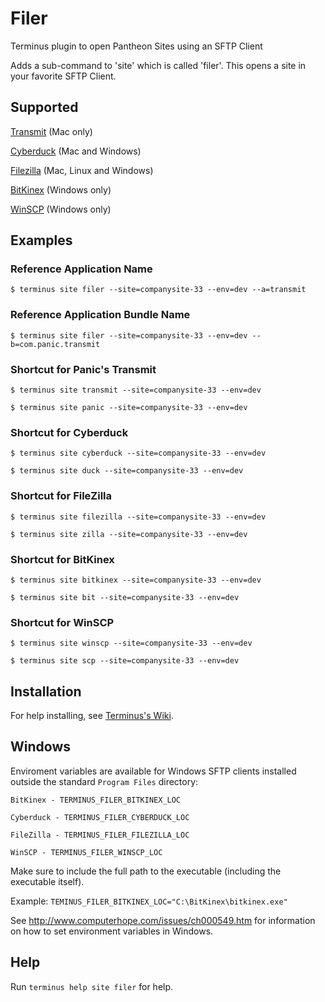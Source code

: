 # Filer

Terminus plugin to open Pantheon Sites using an SFTP Client

Adds a sub-command to 'site' which is called 'filer'. This opens a site in your favorite SFTP Client.

## Supported

[Transmit](https://panic.com/transmit/) (Mac only)

[Cyberduck](https://cyberduck.io/) (Mac and Windows)

[Filezilla](https://filezilla-project.org/) (Mac, Linux and Windows)

[BitKinex](http://www.bitkinex.com/) (Windows only)

[WinSCP](https://winscp.net/) (Windows only)

## Examples
### Reference Application Name
`$ terminus site filer --site=companysite-33 --env=dev --a=transmit`

### Reference Application Bundle Name
`$ terminus site filer --site=companysite-33 --env=dev --b=com.panic.transmit`

### Shortcut for Panic's Transmit
`$ terminus site transmit --site=companysite-33 --env=dev`

`$ terminus site panic --site=companysite-33 --env=dev`

### Shortcut for Cyberduck
`$ terminus site cyberduck --site=companysite-33 --env=dev`

`$ terminus site duck --site=companysite-33 --env=dev`

### Shortcut for FileZilla
`$ terminus site filezilla --site=companysite-33 --env=dev`

`$ terminus site zilla --site=companysite-33 --env=dev`

### Shortcut for BitKinex
`$ terminus site bitkinex --site=companysite-33 --env=dev`

`$ terminus site bit --site=companysite-33 --env=dev`

### Shortcut for WinSCP
`$ terminus site winscp --site=companysite-33 --env=dev`

`$ terminus site scp --site=companysite-33 --env=dev`

## Installation
For help installing, see [Terminus's Wiki](https://github.com/pantheon-systems/terminus/wiki/Plugins).

## Windows

Enviroment variables are available for Windows SFTP clients installed outside the standard `Program Files` directory:
```
BitKinex - TERMINUS_FILER_BITKINEX_LOC

Cyberduck - TERMINUS_FILER_CYBERDUCK_LOC

FileZilla - TERMINUS_FILER_FILEZILLA_LOC

WinSCP - TERMINUS_FILER_WINSCP_LOC
```

Make sure to include the full path to the executable (including the executable itself).

Example: `TEMINUS_FILER_BITKINEX_LOC="C:\BitKinex\bitkinex.exe"`

See http://www.computerhope.com/issues/ch000549.htm for information on how to set environment variables in Windows.

## Help
Run `terminus help site filer` for help.
